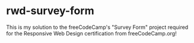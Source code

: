 # rwd-survey-form
This is my solution to the freeCodeCamp's "Survey Form" project required for the Responsive Web Design certification from freeCodeCamp.org!
